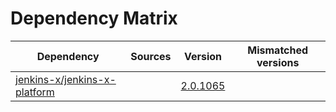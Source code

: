 # Dependency Matrix

Dependency | Sources | Version | Mismatched versions
---------- | ------- | ------- | -------------------
[jenkins-x/jenkins-x-platform](https://github.com/jenkins-x/jenkins-x-platform.git) |  | [2.0.1065](https://github.com/jenkins-x/jenkins-x-platform/releases/tag/v2.0.1065) | 

